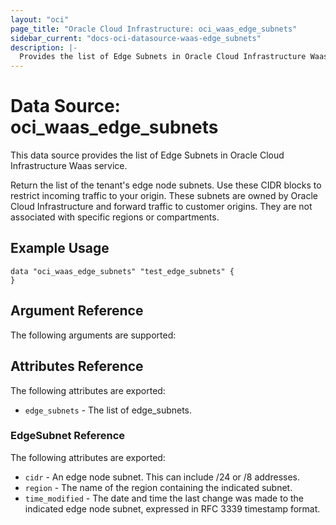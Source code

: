 ```yaml
---
layout: "oci"
page_title: "Oracle Cloud Infrastructure: oci_waas_edge_subnets"
sidebar_current: "docs-oci-datasource-waas-edge_subnets"
description: |-
  Provides the list of Edge Subnets in Oracle Cloud Infrastructure Waas service
---
```


# Data Source: oci_waas_edge_subnets
This data source provides the list of Edge Subnets in Oracle Cloud Infrastructure Waas service.

Return the list of the tenant's edge node subnets. Use these CIDR blocks to restrict incoming traffic to your origin. These subnets are owned by Oracle Cloud Infrastructure and forward traffic to customer origins. They are not associated with specific regions or compartments.

## Example Usage

```hcl
data "oci_waas_edge_subnets" "test_edge_subnets" {
}
```

## Argument Reference

The following arguments are supported:



## Attributes Reference

The following attributes are exported:

* `edge_subnets` - The list of edge_subnets.

### EdgeSubnet Reference

The following attributes are exported:

* `cidr` - An edge node subnet. This can include /24 or /8 addresses.
* `region` - The name of the region containing the indicated subnet.
* `time_modified` - The date and time the last change was made to the indicated edge node subnet, expressed in RFC 3339 timestamp format.

